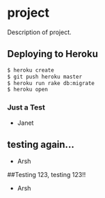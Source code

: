 # project

Description of project.


## Deploying to Heroku

```sh
$ heroku create
$ git push heroku master
$ heroku run rake db:migrate
$ heroku open
```

### Just a Test
- Janet

## testing again...
- Arsh

##Testing 123, testing 123!!
- Arsh
